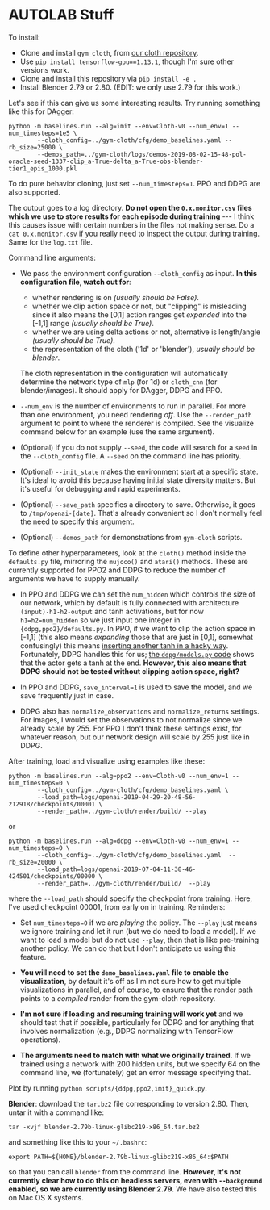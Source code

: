 # AUTOLAB Stuff

To install:

- Clone and install `gym_cloth`, from [our cloth repository][1].
- Use `pip install tensorflow-gpu==1.13.1`, though I'm sure other versions work.
- Clone and install this repository via `pip install -e .`
- Install Blender 2.79 or 2.80. (EDIT: we only use 2.79 for this work.)

Let's see if this can give us some interesting results.  Try running something
like this for DAgger:

```
python -m baselines.run --alg=imit --env=Cloth-v0 --num_env=1 --num_timesteps=1e5 \
        --cloth_config=../gym-cloth/cfg/demo_baselines.yaml --rb_size=25000 \
        --demos_path=../gym-cloth/logs/demos-2019-08-02-15-48-pol-oracle-seed-1337-clip_a-True-delta_a-True-obs-blender-tier1_epis_1000.pkl
```

To do pure behavior cloning, just set `--num_timesteps=1`. PPO and DDPG are also
supported.

The output goes to a log directory. **Do not open the `0.x.monitor.csv` files
which we use to store results for each episode during training** --- I think
this causes issue with certain numbers in the files not making sense. Do a `cat
0.x.monitor.csv` if you really need to inspect the output during training. Same
for the `log.txt` file.

Command line arguments:

- We pass the environment configuration `--cloth_config` as input. **In this
  configuration file, watch out for**:

  - whether rendering is on *(usually should be False)*.
  - whether we clip action space or not, but "clipping" is misleading since it
    also means the [0,1] action ranges get *expanded* into the [-1,1] range
    *(usually should be True)*.
  - whether we are using delta actions or not, alternative is length/angle
    *(usually should be True)*.
  - the representation of the cloth ('1d' or 'blender'), *usually should be
    blender*.

  The cloth representation in the configuration will automatically determine
  the network type of `mlp` (for 1d) or `cloth_cnn` (for blender/images). It
  should apply for DAgger, DDPG and PPO.

- `--num_env` is the number of environments to run in parallel. For more than
  one environment, you need rendering *off*. Use the `--render_path` argument
  to point to where the renderer is compiled. See the visualize command below
  for an example (use the same argument).

- (Optional) If you do not supply `--seed`, the code will search for a `seed`
  in the `--cloth_config` file. A `--seed` on the command line has priority.

- (Optional) `--init_state` makes the environment start at a specific state.
  It's ideal to avoid this because having initial state diversity matters. But
  it's useful for debugging and rapid experiments.

- (Optional) `--save_path` specifies a directory to save.  Otherwise, it goes
  to `/tmp/openai-[date]`. That's already convenient so I don't normally feel
  the need to specify this argument.

- (Optional) `--demos_path` for demonstrations from `gym-cloth` scripts.

To define other hyperparameters, look at the `cloth()` method inside the
`defaults.py` file, mirroring the `mujoco()` and `atari()` methods. These are
currently supported for PPO2 and DDPG to reduce the number of arguments we have
to supply manually.

- In PPO and DDPG we can set the `num_hidden` which controls the size of our
  network, which by default is fully connected with architecture
  `(input)-h1-h2-output` and tanh activations, but for now `h1=h2=num_hidden`
  so we just input one integer in `{ddpg,ppo2}/defaults.py`. In PPO, if we want
  to clip the action space in [-1,1] (this also means *expanding* those that
  are just in [0,1], somewhat confusingly) this means [inserting another tanh
  in a hacky way][2].  Fortunately, DDPG handles this for us; [the
  `ddpg/models.py` code][3] shows that the actor gets a tanh at the end.
  **However, this also means that DDPG should not be tested without clipping
  action space, right?**

- In PPO and DDPG, `save_interval=1` is used to save the model, and we save
  frequently just in case.

- DDPG also has `normalize_observations` and `normalize_returns` settings. For
  images, I would set the observations to not normalize since we already scale
  by 255. For PPO I don't think these settings exist, for whatever reason, but
  our network design will scale by 255 just like in DDPG.

After training, load and visualize using examples like these:

```
python -m baselines.run --alg=ppo2 --env=Cloth-v0 --num_env=1 --num_timesteps=0 \
        --cloth_config=../gym-cloth/cfg/demo_baselines.yaml \
        --load_path=logs/openai-2019-04-29-20-48-56-212918/checkpoints/00001 \
        --render_path=../gym-cloth/render/build/ --play
```

or

```
python -m baselines.run --alg=ddpg --env=Cloth-v0 --num_env=1 --num_timesteps=0 \
        --cloth_config=../gym-cloth/cfg/demo_baselines.yaml  --rb_size=20000 \
        --load_path=logs/openai-2019-07-04-11-38-46-424501/checkpoints/00000 \
        --render_path=../gym-cloth/render/build/  --play
```

where the `--load_path` should specify the checkpoint from training. Here, I've
used checkpoint 00001, from early on in training. Reminders:

- Set `num_timesteps=0` if we are *playing* the policy. The `--play` just means
  we ignore training and let it run (but we do need to load a model). If we
  want to load a model but do not use `--play`, then that is like pre-training
  another policy. We can do that but I don't anticipate us using this feature.

- **You will need to set the `demo_baselines.yaml` file to enable the
  visualization**, by default it's off as I'm not sure how to get multiple
  visualizations in parallel, and of course, to ensure that the render path
  points to a *compiled* render from the gym-cloth repository.

- **I'm not sure if loading and resuming training will work yet** and we should
  test that if possible, particularly for DDPG and for anything that involves
  normalization (e.g., DDPG normalizing with TensorFlow operations).

- **The arguments need to match with what we originally trained**. If we
  trained using a network with 200 hidden units, but we specify 64 on the
  command line, we (fortunately) get an error message specifying that.

Plot by running `python scripts/{ddpg,ppo2,imit}_quick.py`.

**Blender**: download the `tar.bz2` file corresponding to version 2.80. Then,
untar it with a command like:

```
tar -xvjf blender-2.79b-linux-glibc219-x86_64.tar.bz2
```

and something like this to your `~/.bashrc`:

```
export PATH=${HOME}/blender-2.79b-linux-glibc219-x86_64:$PATH
```

so that you can call `blender` from the command line. **However, it's not
currently clear how to do this on headless servers, even with `--background`
enabled, so we are currently using Blender 2.79**. We have also tested this on
Mac OS X systems.


[1]:https://github.com/BerkeleyAutomation/gym-cloth
[2]:https://github.com/BerkeleyAutomation/baselines-fork/blob/master/baselines/common/policies.py
[3]:https://github.com/BerkeleyAutomation/baselines-fork/blob/master/baselines/ddpg/models.py
